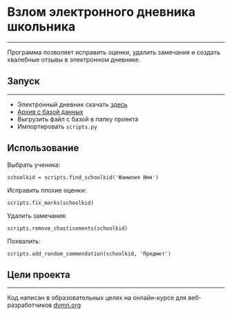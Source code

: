 # Взлом электронного дневника школьника
***
Программа позволяет исправить оценки, удалить замечания и создать 
хвалебные отзывы в электронном дневнике.

## Запуск
***

* Электронный дневник скачать [здесь](https://github.com/devmanorg/e-diary/tree/master)
* [Архив с базой данных](https://dropmefiles.com/DLeXF)
* Выгрузить файл с базой в папку проекта
* Импортировать `scripts.py`

## Использование

Выбрать ученика:

`schoolkid = scripts.find_schoolkid('Фамилия Имя')`

Исправить плохие оценки:

`scripts.fix_marks(schoolkid)`

Удалить замечания:

`scripts.remove_chastisements(schoolkid)`

Похвалить:

`scripts.add_random_commendation(schoolkid, 'Предмет')`

## Цели проекта
***

Код написан в образовательных целях на онлайн-курсе для веб-разработчиков [dvmn.org](dvmn.org)